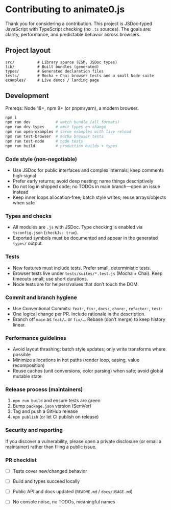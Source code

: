 # Contributing to animate0.js

Thank you for considering a contribution. This project is JSDoc‑typed JavaScript with TypeScript checking (no `.ts` sources). The goals are: clarity, performance, and predictable behavior across browsers.

## Project layout

```
src/          # Library source (ESM, JSDoc types)
lib/          # Built bundles (generated)
types/        # Generated declaration files
tests/        # Mocha + Chai browser tests and a small Node suite
examples/     # Live demos / landing page
```

## Development

Prereqs: Node 18+, npm 9+ (or pnpm/yarn), a modern browser.

```bash
npm i
npm run dev           # watch bundle (all formats)
npm run dev-types     # emit types on change
npm run open-examples # serve examples with live reload
npm run test-browser  # mocha browser tests
npm run test-node     # node tests
npm run build         # production builds + types
```

### Code style (non‑negotiable)

- Use JSDoc for public interfaces and complex internals; keep comments high‑signal
- Prefer early returns; avoid deep nesting; name things descriptively
- Do not log in shipped code; no TODOs in main branch—open an issue instead
- Keep inner loops allocation‑free; batch style writes; reuse arrays/objects when safe

### Types and checks

- All modules are `.js` with JSDoc. Type checking is enabled via `tsconfig.json` (`checkJs: true`).
- Exported symbols must be documented and appear in the generated `types/` output.

### Tests

- New features must include tests. Prefer small, deterministic tests.
- Browser tests live under `tests/suites/*.test.js` (Mocha + Chai). Keep timeouts small; use short durations.
- Node tests are for helpers/values that don’t touch the DOM.

### Commit and branch hygiene

- Use Conventional Commits: `feat:`, `fix:`, `docs:`, `chore:`, `refactor:`, `test:`
- One logical change per PR. Include rationale in the description.
- Branch off `main` as `feat/…` or `fix/…`. Rebase (don’t merge) to keep history linear.

### Performance guidelines

- Avoid layout thrashing: batch style updates; only write transforms where possible
- Minimize allocations in hot paths (render loop, easing, value recomposition)
- Reuse caches (unit conversions, color parsing) when safe; avoid global mutable state

### Release process (maintainers)

1) `npm run build` and ensure tests are green
2) Bump `package.json` version (SemVer)
3) Tag and push a GitHub release
4) `npm publish` (or let CI publish on release)

### Security and reporting

If you discover a vulnerability, please open a private disclosure (or email a maintainer) rather than filing a public issue.

### PR checklist

- [ ] Tests cover new/changed behavior
- [ ] Build and types succeed locally
- [ ] Public API and docs updated (`README.md` / `docs/USAGE.md`)
- [ ] No console noise, no TODOs, meaningful names


